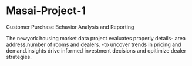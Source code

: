 # Masai-Project-1
Customer Purchase Behavior Analysis and Reporting

The newyork housing market data project evaluates properly details- area address,number of rooms and dealers.
      -to uncover trends in pricing and demand.insights drive informed investment decisions and opitimize dealer strategies.
